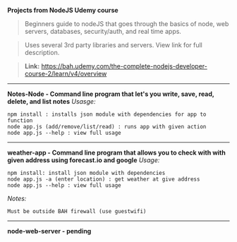 <b>Projects from NodeJS Udemy course</b>

>Beginners guide to nodeJS that goes through the basics of node, web servers, databases, security/auth, and real time apps. 

>Uses several 3rd party libraries and servers. View link for full description.

><b>Link:</b> <a>https://bah.udemy.com/the-complete-nodejs-developer-course-2/learn/v4/overview</a>

-------

<b>Notes-Node - Command line program that let's you write, save, read, delete, and list notes</b>
<i>Usasge:</i>
	
	npm install : installs json module with dependencies for app to function
	node app.js (add/remove/list/read) : runs app with given action
	node app.js --help : view full usage
	
-------

<b>weather-app - Command line program that allows you to check with with given address using forecast.io and google</b>
<i>Usage:</i>
	
	npm install: install json module with dependencies
	node app.js -a (enter location) : get weather at give address
	node app.js --help : view full usage

<i>Notes:</i>
	
	Must be outside BAH firewall (use guestwifi)

-------

<b>node-web-server - pending</b>
